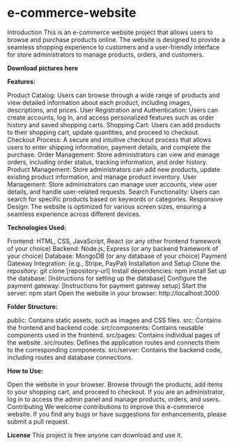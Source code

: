 # e-commerce-website
Introduction
This is an e-commerce website project that allows users to browse and purchase products online. The website is designed to provide a seamless shopping experience to customers and a user-friendly interface 
for store administrators to manage products, orders, and customers.

**Download pictures here**


**Features:**

Product Catalog: Users can browse through a wide range of products and view detailed information about each product, including images, descriptions, and prices.
User Registration and Authentication: Users can create accounts, log in, and access personalized features such as order history and saved shopping carts.
Shopping Cart: Users can add products to their shopping cart, update quantities, and proceed to checkout.
Checkout Process: A secure and intuitive checkout process that allows users to enter shipping information, payment details, and complete the purchase.
Order Management: Store administrators can view and manage orders, including order status, tracking information, and order history.
Product Management: Store administrators can add new products, update existing product information, and manage product inventory.
User Management: Store administrators can manage user accounts, view user details, and handle user-related requests.
Search Functionality: Users can search for specific products based on keywords or categories.
Responsive Design: The website is optimized for various screen sizes, ensuring a seamless experience across different devices.


**Technologies Used:**

Frontend: HTML, CSS, JavaScript, React (or any other frontend framework of your choice)
Backend: Node.js, Express (or any backend framework of your choice)
Database: MongoDB (or any database of your choice)
Payment Gateway Integration: (e.g., Stripe, PayPal)
Installation and Setup
Clone the repository: git clone [repository-url]
Install dependencies: npm install
Set up the database: [Instructions for setting up the database]
Configure the payment gateway: [Instructions for payment gateway setup]
Start the server: npm start
Open the website in your browser: http://localhost:3000


**Folder Structure:**

public: Contains static assets, such as images and CSS files.
src: Contains the frontend and backend code.
src/components: Contains reusable components used in the frontend.
src/pages: Contains individual pages of the website.
src/routes: Defines the application routes and connects them to the corresponding components.
src/server: Contains the backend code, including routes and database connections.


**How to Use:**

Open the website in your browser.
Browse through the products, add items to your shopping cart, and proceed to checkout.
If you are an administrator, log in to access the admin panel and manage products, orders, and users.
Contributing
We welcome contributions to improve this e-commerce website. If you find any bugs or have suggestions for enhancements, please submit a pull request.

**License**
This project is free anyone can download and use it.
